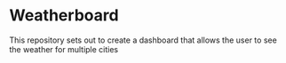 # Weatherboard
This repository sets out to create a dashboard that allows the user to see the weather for multiple cities
